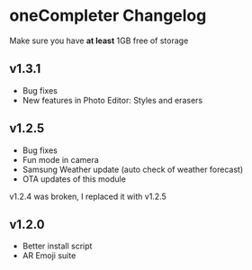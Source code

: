 # oneCompleter Changelog

Make sure you have **at least** 1GB free of storage

## v1.3.1
- Bug fixes
- New features in Photo Editor: Styles and erasers

## v1.2.5
- Bug fixes
- Fun mode in camera
- Samsung Weather update (auto check of weather forecast)
- OTA updates of this module

v1.2.4 was broken, I replaced it with v1.2.5

## v1.2.0
- Better install script
- AR Emoji suite

